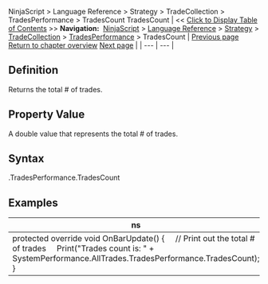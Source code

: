 ﻿
NinjaScript > Language Reference > Strategy > TradeCollection > TradesPerformance > TradesCount
TradesCount
| << [Click to Display Table of Contents](tradescount.md) >> **Navigation:**     [NinjaScript](ninjascript-1.md) > [Language Reference](language_reference_wip-1.md) > [Strategy](strategy-1.md) > [TradeCollection](tradecollection-1.md) > [TradesPerformance](tradesperformance-1.md) > TradesCount | [Previous page](totalslippage-1.md) [Return to chapter overview](tradesperformance-1.md) [Next page](tradesperday-1.md) |
| --- | --- |
## Definition
Returns the total # of trades.
 
## Property Value
A double value that represents the total # of trades.
 
## Syntax
<TradeCollection>.TradesPerformance.TradesCount

## Examples
| ns |
| --- |
| protected override void OnBarUpdate() {      // Print out the total # of trades      Print("Trades count is: " + SystemPerformance.AllTrades.TradesPerformance.TradesCount); } |

 
